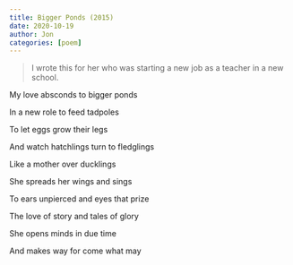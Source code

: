 ```yaml
---
title: Bigger Ponds (2015)
date: 2020-10-19 
author: Jon
categories: [poem]
---
```


> I wrote this for her who was starting a new job as a teacher in a new school. 

My love absconds to bigger ponds

In a new role to feed tadpoles

To let eggs grow their legs

And watch hatchlings turn to fledglings

Like a mother over ducklings

She spreads her wings and sings

To ears unpierced and eyes that prize

The love of story and tales of glory  

She opens minds in due time  

And makes way for come what may  


